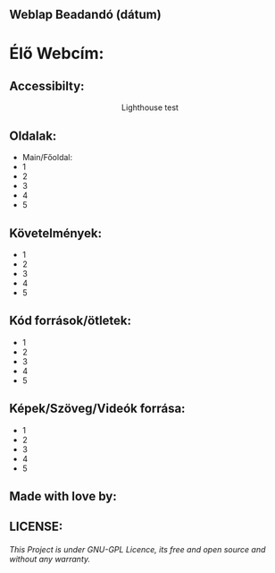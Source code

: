## Weblap Beadandó (dátum)
# Élő Webcím: 

## Accessibilty:
<p style="text-align: center;"> Lighthouse test </p>

## Oldalak:
- Main/Főoldal:
- 1
- 2
- 3
- 4
- 5

## Követelmények:
- 1
- 2
- 3
- 4
- 5

## Kód források/ötletek:
- 1
- 2
- 3
- 4
- 5

## Képek/Szöveg/Videók forrása:
- 1
- 2
- 3
- 4
- 5

## Made with love by:

## LICENSE:
###### This Project is under GNU-GPL Licence, its free and open source and without any warranty. 
